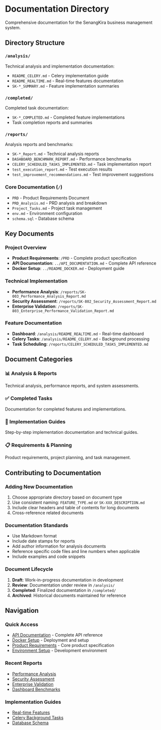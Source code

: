 # Documentation Directory

Comprehensive documentation for the SenangKira business management system.

## Directory Structure

### `/analysis/`
Technical analysis and implementation documentation:
- `README_CELERY.md` - Celery implementation guide
- `README_REALTIME.md` - Real-time features documentation  
- `SK-*_SUMMARY.md` - Feature implementation summaries

### `/completed/`
Completed task documentation:
- `SK-*_COMPLETED.md` - Completed feature implementations
- Task completion reports and summaries

### `/reports/`
Analysis reports and benchmarks:
- `SK-*_Report.md` - Technical analysis reports
- `DASHBOARD_BENCHMARK_REPORT.md` - Performance benchmarks
- `CELERY_SCHEDULED_TASKS_IMPLEMENTED.md` - Task implementation report
- `test_execution_report.md` - Test execution results
- `test_improvement_recommendations.md` - Test improvement suggestions

### Core Documentation (`/`)
- `PRD` - Product Requirements Document
- `PRD_Analysis.md` - PRD analysis and breakdown
- `Project_Tasks.md` - Project task management
- `env.md` - Environment configuration
- `schema.sql` - Database schema

## Key Documents

### Project Overview
- **Product Requirements**: `/PRD` - Complete product specification
- **API Documentation**: `../API_DOCUMENTATION.md` - Complete API reference
- **Docker Setup**: `../README_DOCKER.md` - Deployment guide

### Technical Implementation
- **Performance Analysis**: `/reports/SK-003_Performance_Analysis_Report.md`
- **Security Assessment**: `/reports/SK-802_Security_Assessment_Report.md`
- **Enterprise Validation**: `/reports/SK-803_Enterprise_Performance_Validation_Report.md`

### Feature Documentation
- **Dashboard**: `/analysis/README_REALTIME.md` - Real-time dashboard
- **Celery Tasks**: `/analysis/README_CELERY.md` - Background processing
- **Task Scheduling**: `/reports/CELERY_SCHEDULED_TASKS_IMPLEMENTED.md`

## Document Categories

### 📊 Analysis & Reports
Technical analysis, performance reports, and system assessments.

### ✅ Completed Tasks  
Documentation for completed features and implementations.

### 🔧 Implementation Guides
Step-by-step implementation documentation and technical guides.

### 📋 Requirements & Planning
Product requirements, project planning, and task management.

## Contributing to Documentation

### Adding New Documentation
1. Choose appropriate directory based on document type
2. Use consistent naming: `FEATURE_TYPE.md` or `SK-XXX_DESCRIPTION.md`
3. Include clear headers and table of contents for long documents
4. Cross-reference related documents

### Documentation Standards
- Use Markdown format
- Include date stamps for reports
- Add author information for analysis documents
- Reference specific code files and line numbers when applicable
- Include examples and code snippets

### Document Lifecycle
1. **Draft**: Work-in-progress documentation in development
2. **Review**: Documentation under review in `/analysis/`
3. **Completed**: Finalized documentation in `/completed/`
4. **Archived**: Historical documents maintained for reference

## Navigation

### Quick Access
- [API Documentation](../API_DOCUMENTATION.md) - Complete API reference
- [Docker Setup](../README_DOCKER.md) - Deployment and setup
- [Product Requirements](PRD) - Core product specification
- [Environment Setup](env.md) - Development environment

### Recent Reports
- [Performance Analysis](reports/SK-003_Performance_Analysis_Report.md)
- [Security Assessment](reports/SK-802_Security_Assessment_Report.md) 
- [Enterprise Validation](reports/SK-803_Enterprise_Performance_Validation_Report.md)
- [Dashboard Benchmarks](reports/DASHBOARD_BENCHMARK_REPORT.md)

### Implementation Guides
- [Real-time Features](analysis/README_REALTIME.md)
- [Celery Background Tasks](analysis/README_CELERY.md)
- [Database Schema](schema.sql)